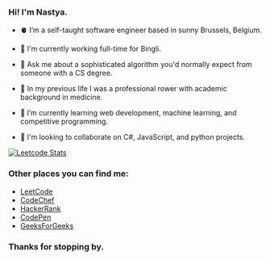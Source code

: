### Hi! I'm Nastya.

- 🫀 I’m a self-taught software engineer based in sunny Brussels, Belgium. 

- 🔭 I'm currently working full-time for Bingli.

- 💬 Ask me about a sophisticated algorithm you'd normally expect from someone with a CS degree. 

- 🦾 In my previous life I was a professional rower with academic background in medicine.

- 🌱 I’m currently learning web development, machine learning, and competitive programming.

- 👯 I'm looking to collaborate on C#, JavaScript, and python projects. 

[![Leetcode Stats](https://leetcard.jacoblin.cool/yanina-nas?cache=0?theme=dark&font=Poppins&ext=heatmap)](https://leetcode.com/yanina-nas/)

### Other places you can find me:
- [LeetCode][leetcode]
- [CodeChef][codechef]
- [HackerRank][hackerrank]
- [CodePen][codepen]
- [GeeksForGeeks][gfg]

[leetcode]: https://leetcode.com/yanina-nas/
[codechef]: https://www.codechef.com/users/sia_ch
[hackerrank]: https://www.hackerrank.com/plainwhiteyoghu1
[codepen]: https://codepen.io/yanina-nas
[gfg]: https://auth.geeksforgeeks.org/user/plainwhiteyoghurt

### Thanks for stopping by.

